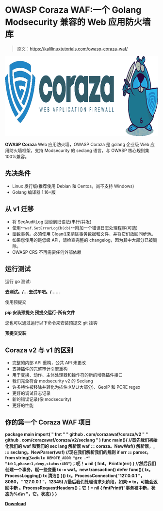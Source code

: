 # OWASP Coraza WAF:一个 Golang Modsecurity 兼容的 Web 应用防火墙库

> 原文：<https://kalilinuxtutorials.com/owasp-coraza-waf/>

[![](img//0b7ddb67ecced84bbce16987acf8690b.png)](https://blogger.googleusercontent.com/img/b/R29vZ2xl/AVvXsEiEoEwbaetDAuZzx-xvd652061AmkQLoDckPmC18mIPK6vh1RtQlNUQ5MrZeCNRUQpN3Rwc9gxY5DTRwPLAKgsEKRFE3YOh7E5Kox8eeq3h7eVAePNyDdZQgwwiaFvs6zgUl_npYziztFg33M6eZr-8p2Q1XWyGum4d-0AbTF-P-c_amsj6JNQJCIGj/s728/68747470733a2f2f636f72617a612e696f2f696d616765732f6c6f676f2e706e67%20(1).png)

**OWASP Coraza** Web 应用防火墙，OWASP Coraza 是 golang 企业级 Web 应用防火墙框架，支持 Modsecurity 的 seclang 语言，与 OWASP 核心规则集 100%兼容。

## 先决条件

*   Linux 发行版(推荐使用 Debian 和 Centos，尚不支持 Windows)
*   Golang 编译器 1.16+版

## 从 v1 迁移

*   将 SecAuditLog 回滚到旧语法(串行/并发)
*   使用`**waf.SetErrorLogCb(cb)**`附加一个错误日志处理程序(可选)
*   函数事务。必须使用 Clean()来清除事务数据和文件，并将它们放回同步池。
*   如果您使用的是低级 API，请检查完整的 changelog，因为其中大部分已被删除。
*   OWASP CRS 不再需要任何外部依赖

## 运行测试

运行 go 测试:

**去测试。/…
去试车吧。/……**

使用预提交

**pip 安装预提交
预提交运行-所有文件**

您也可以通过运行以下命令来安装预提交 git 挂钩

**预提交安装**

## Coraza v2 与 v1 的区别

*   完整的内部 API 重构，公共 API 未更改
*   支持插件的完整审计引擎重构
*   用于变换、动作、主体处理器和操作符的新的增强插件接口
*   我们完全符合 modsecurity v2 的 Seclang
*   许多特性被移除并转化为插件:XML(大部分)、GeoIP 和 PCRE regex
*   更好的调试日志记录
*   新的错误记录(像 modsecurity)
*   更好的性能

## 你的第一个 Coraza WAF 项目

**package main
import(
" fmt "
" github . com/corazawaf/coraza/v2 "
" github . com/corazawaf/coraza/v2/seclang "
)
func main(){
//首先我们初始化我们的 waf 和我们的 sec lang 解析器
waf := coraza。NewWaf()
解析器，_ := seclang。NewParser(waf)
//现在我们解析我们的规则
if err := parser。from string(`SecRule REMOTE_ADDR "@rx .*" "id:1,phase:1,deny,status:403"`)；呃！= nil {
fmt。Println(err)
}
//然后我们创建一个事务，赋一些变量
tx := waf。new transaction()
defer func(){
tx。ProcessLogging()
tx 清洁()
}()
tx。ProcessConnection("127.0.0.1 "，8080，" 127.0.0.1 "，12345)
//最后我们处理请求头阶段，如果:= tx，可能会返回中断
。ProcessRequestHeaders()；它！= nil {
fmtPrintf("事务被中断，状态为%d\n "，它。状态)
}
}**

[**Download**](https://github.com/corazawaf/coraza)